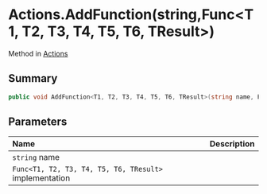 # Actions.AddFunction(string,Func<T1, T2, T3, T4, T5, T6, TResult>)

Method in [Actions](/docs/api/csharp/yarn.unity.actions.md)

## Summary



```csharp
public void AddFunction<T1, T2, T3, T4, T5, T6, TResult>(string name, Func<T1, T2, T3, T4, T5, T6, TResult> implementation);
```

## Parameters

|Name|Description|
|:---|:---|
|`string` name||
|`Func<T1, T2, T3, T4, T5, T6, TResult>` implementation||

